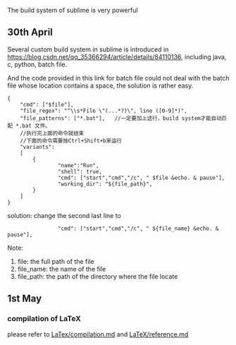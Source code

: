 The build system of sublime is very powerful
## 30th April
Several custom build system in sublime is introduced in https://blog.csdn.net/qq_35366294/article/details/84110136, including java, c, python, batch file.

And the code provided in this link for batch file could not deal with the batch file whose location contains a space, the solution is rather easy.

	{
      	"cmd": ["$file"],
      	"file_regex": "^\\s*File \"(...*?)\", line ([0-9]*)",
      	"file_patterns": ["*.bat"],   //一定要加上这行，build system才能自动匹配 *.bat 文件。
       	//执行完上面的命令就结束
       	//下面的命令需要按Ctrl+Shift+b来运行
      	"variants":
      	[
           	{
                	"name":"Run",
                	"shell": true,
                	"cmd": ["start","cmd","/c", " $file &echo. & pause"],
                	"working_dir": "${file_path}",
           	}
      	]
	}	

solution: change the second last line to 

                	"cmd": ["start","cmd","/c", " ${file_name} &echo. & pause"],

Note:

1. file: the full path of the file
2. file_name: the name of the file
3. file_path: the path of the directory where the file locate

## 1st May
### compilation of LaTeX
please refer to [LaTex/compilation.md](../LaTeX/compilation.md) and [LaTeX/reference.md](../LaTeX/reference.md)